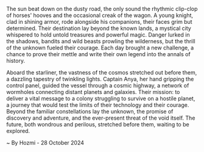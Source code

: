 
The sun beat down on the dusty road, the only sound the rhythmic clip-clop of horses' hooves and the occasional creak of the wagon.  A young knight, clad in shining armor, rode alongside his companions, their faces grim but determined.  Their destination lay beyond the known lands, a mystical city whispered to hold untold treasures and powerful magic.  Danger lurked in the shadows, bandits and wild beasts prowling the wilderness, but the thrill of the unknown fueled their courage.  Each day brought a new challenge, a chance to prove their mettle and write their own legend into the annals of history.

Aboard the starliner, the vastness of the cosmos stretched out before them, a dazzling tapestry of twinkling lights.  Captain Anya, her hand gripping the control panel, guided the vessel through a cosmic highway, a network of wormholes connecting distant planets and galaxies.  Their mission: to deliver a vital message to a colony struggling to survive on a hostile planet, a journey that would test the limits of their technology and their courage.  Beyond the familiar constellations lay the unknown, the promise of discovery and adventure, and the ever-present threat of the void itself.  The future, both wondrous and perilous, stretched before them, waiting to be explored. 

~ By Hozmi - 28 October 2024
